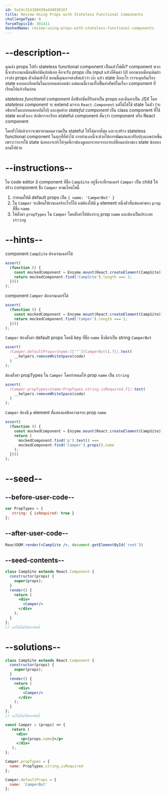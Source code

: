 ```yaml
---
id: 5a24c314108439a4d403616f
title: Review Using Props with Stateless Functional Components
challengeType: 6
forumTopicId: 301411
dashedName: review-using-props-with-stateless-functional-components
---
```


# --description--

คุณส่ง props ไปยัง stateless functional component เป็นแล้วใช่มั้ย?
component พวกนี้จะทำงานเหมือนฟังก์ชันปกติเลย คือจะรับ props เป็น input แล้วก็คืนค่า UI ออกมาเหมือนเดิมถ้าเราส่ง props ตัวเดิมเข้าไป 
ตอนนี้คุณอาจสงสัยแล้วว่า เอ๊ะ แล้ว state คืออะไร 
เราจะคุยกันเรื่อง state แบบละเอียดกันในแบบทดสอบหน้า 
แต่ตอนนี้เรามารื้อฟื้นคำศัพท์ในเรื่อง component ที่เรียนไปแล้วกันก่อน

*stateless functional component* คือฟังก์ชันที่รับค่าเป็น props และคืนค่าเป็น JSX
โดย *stateless component* จะ extend มาจาก `React.Component` แต่ไม่ได้ใช้ state ในตัว (จะอธิบายในแบบทดสอบถัดไป) 
และสุดท้าย *stateful component* เป็น class component ที่ใช้ state ของตัวเอง ปกติเราจะเรียก stateful component สั้นๆว่า component หรือ React component

โดยทั่วไปแล้วเราจะพยายามลดความเป็น stateful ให้ได้มากที่สุด และจะสร้าง stateless functional component ในทุกที่ที่ทำได้
การทำแบบนี้จะช่วยให้การพัฒนาและปรับปรุงแอพง่ายขึ้น เพราะว่าการใช้ state น้อยลงจะทำให้จุดที่เราต้องดูผลกระทบจากการเปลี่ยนแปลงของ state น้อยลงตามไปด้วย

# --instructions--

ใน code editor มี component ที่ชื่อ `CampSite` อยู่ซึ่งจะที่เรนเดอร์ `Camper` เป็น child 
ให้สร้าง component ชื่อ `Camper` ตามเงื่อนไขนี้

1. กำหนดให้มี default props เป็น `{ name: 'CamperBot' }` 
2. ใน `Camper` จะเขียนให้เรนเดอร์อะไรก็ได้ แต่ต้องให้มี `p` element หนึ่งตัวที่แสดงค่าของ `prop` ที่ชื่อ `name` 
3. ให้ตั้งค่า `propTypes` ใน `Camper` โดยตั้งค่าให้ต้องระบุ prop `name` และต้องเป็นประเภท `string`

# --hints--

component `CampSite` ต้องเรนเดอร์ได้

```js
assert(
  (function () {
    const mockedComponent = Enzyme.mount(React.createElement(CampSite));
    return mockedComponent.find('CampSite').length === 1;
  })()
);
```

component `Camper` ต้องเรนเดอร์ได้

```js
assert(
  (function () {
    const mockedComponent = Enzyme.mount(React.createElement(CampSite));
    return mockedComponent.find('Camper').length === 1;
  })()
);
```

`Camper` ต้องตั้งค่า default props โดยมี key ที่ชื่อ `name` ซึ่งมีค่าเป็น string `CamperBot`

```js
assert(
  /Camper.defaultProps={name:(['"`])CamperBot\1,?}/.test(
    __helpers.removeWhiteSpace(code)
  )
);
```

ต้องตั้งค่า propTypes ใน `Camper` โดยกำหนดให้ prop `name` เป็น `string`

```js
assert(
  /Camper.propTypes={name:PropTypes.string.isRequired,?}/.test(
    __helpers.removeWhiteSpace(code)
  )
);
```

`Camper` ต้องมี `p` element ที่แสดงแค่ข้อความจาก prop `name`

```js
assert(
  (function () {
    const mockedComponent = Enzyme.mount(React.createElement(CampSite));
    return (
      mockedComponent.find('p').text() ===
      mockedComponent.find('Camper').props().name
    );
  })()
);
```

# --seed--

## --before-user-code--

```jsx
var PropTypes = {
   string: { isRequired: true }
};
```

## --after-user-code--

```jsx
ReactDOM.render(<CampSite />, document.getElementById('root'))
```

## --seed-contents--

```jsx
class CampSite extends React.Component {
  constructor(props) {
    super(props);
  }
  render() {
    return (
      <div>
        <Camper/>
      </div>
    );
  }
};
// แก้ไขโค้ดใต้บรรทัดนี้
```

# --solutions--

```jsx
class CampSite extends React.Component {
  constructor(props) {
    super(props);
  }
  render() {
    return (
      <div>
        <Camper/>
      </div>
    );
  }
};
// แก้ไขโค้ดใต้บรรทัดนี้

const Camper = (props) => {
   return (
     <div>
       <p>{props.name}</p>
     </div>
   );
};

Camper.propTypes = {
  name: PropTypes.string.isRequired
};

Camper.defaultProps = {
  name: 'CamperBot'
};
```
